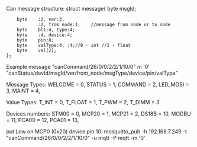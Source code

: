 Can message structure:
	struct message{
		byte	msgId;
		
		byte	:2,	ver:3,
				:2, from_node:1;	//message from node or to node
		byte    bl1:4, type:4;
		byte    :4, device:4;
		byte 	pin:8;
		byte	valType:4, :4;//0 - int //1 - float
		byte 	val[2];  
	};
Example message
"canCommand/26/0/0/2/2/1/10/0" m '0'
"canStatus/devId/msgId/ver/from_node/msgType/device/pin/valType"

Message Types: 
	WELCOME = 0,
	STATUS  = 1,
	COMMAND = 2,
	LED_MOSI = 3,
    MAINT   = 4,
    
Value Types:
	T_INT = 0,
	T_FLOAT = 1,
	T_PWM = 2,
    T_DIMM = 3

Devices numbers:
    STM00 = 0,
	MCP20 = 1,
	MCP21 = 2,
    DS18B = 10,
    MODBU = 11,
    PCA00 = 12,
    PCA01 = 13,
	
put Low on MCP0 (0x20) device pin 10:
mosquitto_pub -h 192.168.7.249 -t "canCommand/26/0/0/2/2/1/10/0" -u mqtt -P mqtt -m '0'
